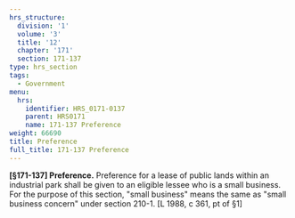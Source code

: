 ```yaml
---
hrs_structure:
  division: '1'
  volume: '3'
  title: '12'
  chapter: '171'
  section: 171-137
type: hrs_section
tags:
  - Government
menu:
  hrs:
    identifier: HRS_0171-0137
    parent: HRS0171
    name: 171-137 Preference
weight: 66690
title: Preference
full_title: 171-137 Preference
---
```

**[§171-137] Preference.** Preference for a lease of public lands within an industrial park shall be given to an eligible lessee who is a small business. For the purpose of this section, "small business" means the same as "small business concern" under section 210-1\. [L 1988, c 361, pt of §1]